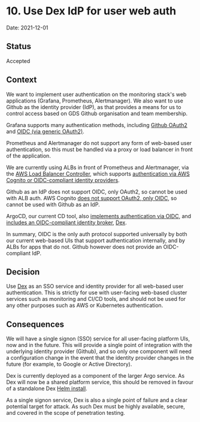 # 10. Use Dex IdP for user web auth

Date: 2021-12-01

## Status

Accepted

## Context

We want to implement user authentication on the monitoring stack's web applications (Grafana, Prometheus, Alertmanager). We also want to use Github as the identity provider (IdP), as that provides a means for us to control access based on GDS Github organisation and team membership.

Grafana supports many authentication methods, including [Github OAuth2](https://grafana.com/docs/grafana/latest/auth/github/) and [OIDC (via generic OAuth2)](https://grafana.com/docs/grafana/latest/auth/generic-oauth/).

Prometheus and Alertmanager do not support any form of web-based user authentication, so this must be handled via a proxy or load balancer in front of the application.

We are currently using ALBs in front of Prometheus and Alertmanager, via the [AWS Load Balancer Controller](0004-use-aws-load-balancer-controller-for-edge-traffic-services.md), which supports [authentication via AWS Cognito or OIDC-compliant identity providers](https://kubernetes-sigs.github.io/aws-load-balancer-controller/v2.3/guide/ingress/annotations/#authentication).

Github as an IdP does not support OIDC, only OAuth2, so cannot be used with ALB auth. AWS Cognito [does not support OAuth2, only OIDC](https://docs.aws.amazon.com/cognito/latest/developerguide/cognito-identity.html), so cannot be used with Github as an IdP.

ArgoCD, our current CD tool, also [implements authentication via OIDC](https://argo-cd.readthedocs.io/en/stable/operator-manual/user-management/#existing-oidc-provider), and [includes an OIDC-compliant identity broker](https://argoproj.github.io/argo-workflows/argo-server-sso-argocd/), [Dex](https://dexidp.io).

In summary, OIDC is the only auth protocol supported universally by both our current web-based UIs that support authentication internally, and by ALBs for apps that do not. Github however does not provide an OIDC-compliant IdP.

## Decision

Use [Dex](https://dexidp.io) as an SSO service and identity provider for all web-based user authentication. This is strictly for use with user-facing web-based cluster services such as monitoring and CI/CD tools, and should not be used for any other purposes such as AWS or Kubernetes authentication.

## Consequences

We will have a single signon (SSO) service for all user-facing platform UIs, now and in the future. This will provide a single point of integration with the underlying identity provider (Github), and so only one component will need a configuration change in the event that the identity provider changes in the future (for example, to Google or Active Directory).

Dex is currently deployed as a component of the larger Argo service. As Dex will now be a shared platform service, this should be removed in favour of a standalone Dex [Helm install](https://github.com/dexidp/helm-charts).

As a single signon service, Dex is also a single point of failure and a clear potential target for attack. As such Dex must be highly available, secure, and covered in the scope of penetration testing.
